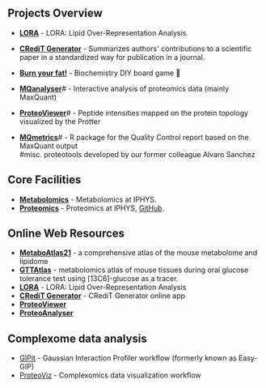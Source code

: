 ## Projects Overview

- **[LORA](https://github.com/IPHYS-Bioinformatics/LORA)** - LORA: Lipid Over-Representation Analysis.
- **[CRediT Generator](https://github.com/IPHYS-Bioinformatics/CRediT-Generator)** - Summarizes authors' contributions to a scientific paper in a standardized way for publication in a journal. 
- **[Burn your fat!](https://github.com/IPHYS-Bioinformatics/Burn_your_fat)** - Biochemistry DIY board game :game_die:

- **[MQanalyser](https://github.com/svalvaro/MQanalyser)**# - Interactive analysis of proteomics data (mainly MaxQuant)
- **[ProteoViewer](https://github.com/svalvaro/ProteoViewer)**# - Peptide intensities mapped on the protein topology visualized by the Protter
- **[MQmetrics](https://github.com/svalvaro/MQmetrics)**# - R package for the Quality Control report based on the MaxQuant output
<br> #misc. proteotools developed by our former colleague Alvaro Sanchez


## Core Facilities
- **[Metabolomics](https://metabolomics.fgu.cas.cz/index.html)** - Metabolomics at IPHYS.
- **[Proteomics](https://proteomics.fgu.cas.cz/)** - Proteomics at IPHYS, [GitHub](https://github.com/ProteoLabKRC).

## Online Web Resources
- **[MetaboAtlas21](https://metaboatlas21.metabolomics.fgu.cas.cz)** - a comprehensive atlas of the mouse metabolome and lipidome
- **[GTTAtlas](https://gttatlas.metabolomics.fgu.cas.cz)** - metabolomics atlas of mouse tissues during oral glucose tolerance test using [13C6]-glucose as a tracer.
- **[LORA](https://lora.metabolomics.fgu.cas.cz)** - LORA: Lipid Over-Representation Analysis
- **[CRediT Generator](https://credit.metabolomics.fgu.cas.cz)** - CRediT Generator online app
- **[ProteoViewer](https://proteomics.fgu.cas.cz/ProteoViewer/)**
- **[ProteoAnalyser](https://proteomics.img.cas.cz/mqa/)**

## Complexome data analysis
- [GIPit](https://github.com/Rayyan-Tariq-Khan/GIPit) - Gaussian Interaction Profiler workflow (formerly known as Easy-GIP)
- [ProteoViz](https://github.com/Rayyan-Tariq-Khan/ProteoViz) - Complexomics data visualization workflow 

<!--

**Here are some ideas to get you started:**

🙋‍♀️ A short introduction - what is your organization all about?
🌈 Contribution guidelines - how can the community get involved?
👩‍💻 Useful resources - where can the community find your docs? Is there anything else the community should know?
🍿 Fun facts - what does your team eat for breakfast?
🧙 Remember, you can do mighty things with the power of [Markdown](https://docs.github.com/github/writing-on-github/getting-started-with-writing-and-formatting-on-github/basic-writing-and-formatting-syntax)
-->
